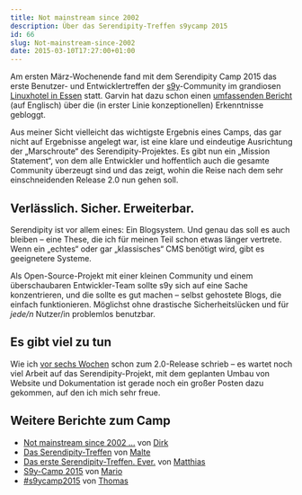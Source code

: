 ```yaml
---
title: Not mainstream since 2002
description: Über das Serendipity-Treffen s9ycamp 2015
id: 66
slug: Not-mainstream-since-2002
date: 2015-03-10T17:27:00+01:00
---
```


Am ersten März-Wochenende fand mit dem Serendipity Camp 2015 das erste Benutzer- und Entwicklertreffen der [s9y](http://s9y.org)\-Community im grandiosen [Linuxhotel in Essen](http://www.linuxhotel.de/) statt. Garvin hat dazu schon einen [umfassenden Bericht](http://blog.s9y.org/archives/262-Serendipity-Camp-2015-and-the-near-future-of-Serendipity.html) (auf Englisch) über die (in erster Linie konzeptionellen) Erkenntnisse gebloggt.

Aus meiner Sicht vielleicht das wichtigste Ergebnis eines Camps, das gar nicht auf Ergebnisse angelegt war, ist eine klare und eindeutige Ausrichtung der „Marschroute“ des Serendipity-Projektes. Es gibt nun ein „Mission Statement“, von dem alle Entwickler und hoffentlich auch die gesamte Community überzeugt sind und das zeigt, wohin die Reise nach dem sehr einschneidenden Release 2.0 nun gehen soll.

## Verlässlich. Sicher. Erweiterbar.

Serendipity ist vor allem eines: Ein Blogsystem. Und genau das soll es auch bleiben – eine These, die ich für meinen Teil schon etwas länger vertrete. Wenn ein „echtes“ oder gar „klassisches“ CMS benötigt wird, gibt es geeignetere Systeme.

Als Open-Source-Projekt mit einer kleinen Community und einem überschaubaren Entwickler-Team sollte s9y sich auf eine Sache konzentrieren, und die sollte es gut machen – selbst gehostete Blogs, die einfach funktionieren. Möglichst ohne drastische Sicherheitslücken und für _jede/n_ Nutzer/in problemlos benutzbar.

## Es gibt viel zu tun

Wie ich [vor sechs Wochen](http://yellowled.de/archiv/61/Serendipity-2.0.html) schon zum 2.0-Release schrieb – es wartet noch viel Arbeit auf das Serendipity-Projekt, mit dem geplanten Umbau von Website und Dokumentation ist gerade noch ein großer Posten dazu gekommen, auf den ich mich sehr freue.

## Weitere Berichte zum Camp

-   [Not mainstream since 2002 …](http://www.deimeke.net/dirk/blog/index.php?/archives/3510-Not-mainstream-since-2002-....html) von [Dirk](https://twitter.com/ddeimeke)
-   [Das Serendipity-Treffen](https://www.onli-blogging.de/index.php?/1455/Das-Serendipity-Treffen.html) von [Malte](https://twitter.com/onliandone)
-   [Das erste Serendipity-Treffen. Ever.](http://blog.sperrobjekt.de/content/1000461-Das-erste-Serendipity-Treffen.-Ever..html) von [Matthias](https://twitter.com/mattsches)
-   [S9y-Camp 2015](http://blog.hommel-net.de/archives/333-S9Y-Camp-2015.html) von [Mario](https://twitter.com/DerMario)
-   [#s9ycamp2015](http://netz-rettung-recht.de/archives/1829-s9ycamp2015.html) von [Thomas](https://twitter.com/Szlauszaf)
